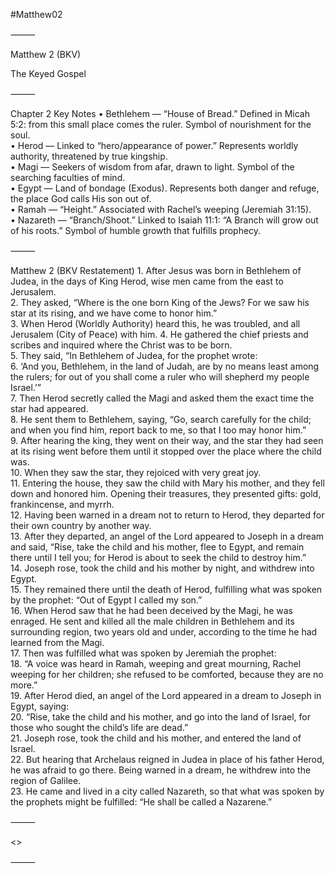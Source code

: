 #Matthew02

⸻

Matthew 2 (BKV)

The Keyed Gospel

⸻

Chapter 2 Key Notes
	•	Bethlehem — “House of Bread.” Defined in Micah 5:2: from this small place comes the ruler. Symbol of nourishment for the soul.  
	•	Herod — Linked to “hero/appearance of power.” Represents worldly authority, threatened by true kingship.  
	•	Magi — Seekers of wisdom from afar, drawn to light. Symbol of the searching faculties of mind.  
	•	Egypt — Land of bondage (Exodus). Represents both danger and refuge, the place God calls His son out of.  
	•	Ramah — “Height.” Associated with Rachel’s weeping (Jeremiah 31:15).  
	•	Nazareth — “Branch/Shoot.” Linked to Isaiah 11:1: “A Branch will grow out of his roots.” Symbol of humble growth that fulfills prophecy.  

⸻

Matthew 2 (BKV Restatement)
	1.	After Jesus was born in Bethlehem of Judea, in the days of King Herod, wise men came from the east to Jerusalem.  
	2.	They asked, “Where is the one born King of the Jews? For we saw his star at its rising, and we have come to honor him.”  
	3.	When Herod (Worldly Authority) heard this, he was troubled, and all Jerusalem (City of Peace) with him.
	4.	He gathered the chief priests and scribes and inquired where the Christ was to be born.  
	5.	They said, “In Bethlehem of Judea, for the prophet wrote:  
	6.	‘And you, Bethlehem, in the land of Judah, are by no means least among the rulers; for out of you shall come a ruler who will shepherd my people Israel.’”  
	7.	Then Herod secretly called the Magi and asked them the exact time the star had appeared.  
	8.	He sent them to Bethlehem, saying, “Go, search carefully for the child; and when you find him, report back to me, so that I too may honor him.”  
	9.	After hearing the king, they went on their way, and the star they had seen at its rising went before them until it stopped over the place where the child was.  
	10.	When they saw the star, they rejoiced with very great joy.  
	11.	Entering the house, they saw the child with Mary his mother, and they fell down and honored him.   Opening their treasures, they presented gifts: gold, frankincense, and myrrh.  
	12.	Having been warned in a dream not to return to Herod, they departed for their own country by another way.  
	13.	After they departed, an angel of the Lord appeared to Joseph in a dream and said, “Rise, take the child and his mother, flee to Egypt, and remain there until I tell you; for Herod is about to seek the child to destroy him.”  
	14.	Joseph rose, took the child and his mother by night, and withdrew into Egypt.  
	15.	They remained there until the death of Herod, fulfilling what was spoken by the prophet: “Out of Egypt I called my son.”  
	16.	When Herod saw that he had been deceived by the Magi, he was enraged. He sent and killed all the male children in Bethlehem and its surrounding region, two years old and under, according to the time he had learned from the Magi.  
	17.	Then was fulfilled what was spoken by Jeremiah the prophet:  
	18.	“A voice was heard in Ramah, weeping and great mourning, Rachel weeping for her children; she refused to be comforted, because they are no more.”  
	19.	After Herod died, an angel of the Lord appeared in a dream to Joseph in Egypt, saying:  
	20.	“Rise, take the child and his mother, and go into the land of Israel, for those who sought the child’s life are dead.”  
	21.	Joseph rose, took the child and his mother, and entered the land of Israel.  
	22.	But hearing that Archelaus reigned in Judea in place of his father Herod, he was afraid to go there. Being warned in a dream, he withdrew into the region of Galilee.  
	23.	He came and lived in a city called Nazareth, so that what was spoken by the prophets might be fulfilled: “He shall be called a Nazarene.”  

⸻

<>

⸻
